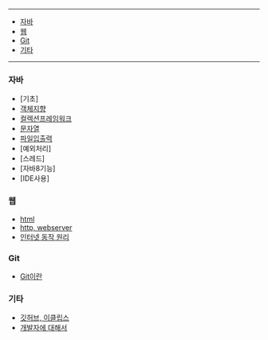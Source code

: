 
---

* [자바](#자바)
* [웹](#웹)
* [Git](#Git)
* [기타](#기타)


---

### 자바

- [기초]
- [객체지향](Java/객체지향.md)
- [컬렉션프레임워크](Java/컬렉션프레임워크.md)
- [문자열](Java/string,stringbuilder.md)
- [파일입출력](Java/FileIO.md)
- [예외처리]
- [스레드]
- [자바8기능]
- [IDE사용]


### 웹

- [html](web/FE/html.md)
- [http, webserver](web/internet/http,webserver.md)
- [인터넷 동작 원리](web/internet/internet.md)

### Git

- [Git이란](Git/Git이란.md)

### 기타

- [깃허브, 이클립스](etc/github,eclipse.md)
- [개발자에 대해서](etc/what,how,learn.md)
